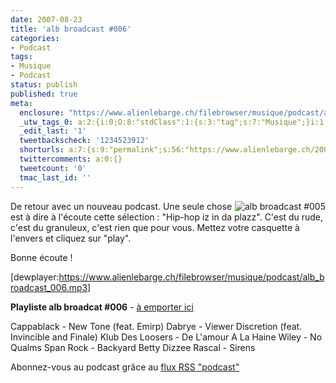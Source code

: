 ```yaml
---
date: 2007-08-23
title: 'alb broadcast #006'
categories:
- Podcast
tags:
- Musique
- Podcast
status: publish
published: true
meta:
  enclosure: "https://www.alienlebarge.ch/filebrowser/musique/podcast/alb_broadcast_006.mp3\r\n20965168\r\naudio/mpeg"
  _utw_tags_0: a:2:{i:0;O:8:"stdClass":1:{s:3:"tag";s:7:"Musique";}i:1;O:8:"stdClass":1:{s:3:"tag";s:7:"Podcast";}}
  _edit_last: '1'
  tweetbackscheck: '1234523912'
  shorturls: a:7:{s:9:"permalink";s:56:"https://www.alienlebarge.ch/2007/08/23/alb-broadcast-006/";s:7:"tinyurl";s:25:"https://tinyurl.com/2m8wyl";s:4:"isgd";s:17:"https://is.gd/ijX7";s:5:"bitly";s:18:"https://bit.ly/IzpZ";s:5:"snipr";s:22:"https://snipr.com/b9tdl";s:5:"snurl";s:22:"https://snurl.com/b9tdl";s:7:"snipurl";s:24:"https://snipurl.com/b9tdl";}
  twittercomments: a:0:{}
  tweetcount: '0'
  tmac_last_id: ''
---
```

<a title="alb broadcast #005" href="https://dlgjp9x71cipk.cloudfront.net/2007/07/alb-broadcast-logo.png"><img title="alb broadcast #005" src="https://dlgjp9x71cipk.cloudfront.net/2007/07/alb-broadcast-logo.thumbnail.png" alt="alb broadcast #005" align="right" /></a>De retour avec un nouveau podcast. Une seule chose est à dire à l'écoute cette sélection : "Hip-hop iz in da plazz".
C'est du rude, c'est du granuleux, c'est rien que pour vous. Mettez votre casquette à l'envers et cliquez sur "play".

Bonne écoute !

[dewplayer:https://www.alienlebarge.ch/filebrowser/musique/podcast/alb_broadcast_006.mp3]

<!--more-->

<strong>Playliste alb broadcat #006</strong> - <a title="Télécharger alb broadcast #006" href="https://www.alienlebarge.ch/filebrowser/musique/podcast/alb_broadcast_006.mp3">à emporter ici</a>

Cappablack - New Tone (feat. Emirp)
Dabrye - Viewer Discretion (feat. Invincible and Finale)
Klub Des Loosers - De L'amour A La Haine
Wiley - No Qualms
Span Rock - Backyard Betty
Dizzee Rascal - Sirens

Abonnez-vous au podcast grâce au <a title="Flux RSS Podcast" href="feed://www.alienlebarge.ch/?feed=rss2&amp;category_name=podcast">flux RSS "podcast"</a>

